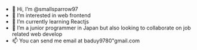 - 👋 Hi, I’m @smallsparrow97
- 👀 I’m interested in web frontend
- 🌱 I’m currently learning Reactjs
- 💞️ I’m a junior programmer in Japan but also looking to collaborate on job related web develop
- 📫 You can send me email at baduy9780"gmail.com

<!---
smallsparrow97/smallsparrow97 is a ✨ special ✨ repository because its `README.md` (this file) appears on your GitHub profile.
You can click the Preview link to take a look at your changes.
--->
